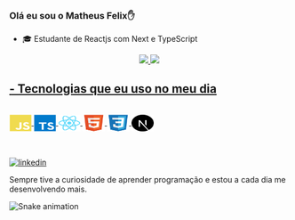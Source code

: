 ### Olá eu sou o Matheus Felix✋
- 🎓 Estudante de Reactjs com Next e TypeScript

<div align="center">
  <a href="https://github.com/devmfelix">
  <img height="160em" src="https://github-readme-stats.vercel.app/api?username=devmfelix&show_icons=true&theme=dark&include_all_commits=true&count_private=true"/>
  <img height="160em" src="https://github-readme-stats.vercel.app/api/top-langs/?username=devmfelix&layout=compact&langs_count=7&theme=dark"/>
</div>


##  - Tecnologias que eu uso no meu dia

<div style="display: inline_block"><br>
<img title="JavaScript" align="center" alt="JavaScript-Js" height="30" width="40" src="https://raw.githubusercontent.com/devicons/devicon/master/icons/javascript/javascript-plain.svg">
  <img title="TypeScript" align="center" alt="Ts" height="30" width="40" src="https://raw.githubusercontent.com/devicons/devicon/master/icons/typescript/typescript-plain.svg">
  <img title="ReactJS" align="center" alt="React" height="30" width="40" src="https://raw.githubusercontent.com/devicons/devicon/master/icons/react/react-original.svg">
  <img title="HTML" align="center" alt="HTML" height="30" width="40" src="https://raw.githubusercontent.com/devicons/devicon/master/icons/html5/html5-original.svg">
  <img title="CSS" align="center" alt="CSS" height="30" width="40" src="https://raw.githubusercontent.com/devicons/devicon/master/icons/css3/css3-original.svg">
  <img title="NextJS" align="center" alt="Next" height="30" width="40" src="https://raw.githubusercontent.com/devicons/devicon/master/icons/nextjs/nextjs-original.svg">
</div><br>
  
 ##
  [![linkedin](https://img.shields.io/badge/LinkedIn-0077B5?style=for-the-badge&logo=linkedin&logoColor=white)](https://www.linkedin.com/in/matheus-felix-3232a3176/)
 
  
Sempre tive a curiosidade de aprender programação e estou a cada dia me desenvolvendo mais. 
  
  ![Snake animation](https://github.com/devmfelix/devmfelix/blob/output/github-contribution-grid-snake.svg)
